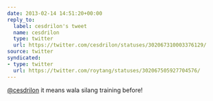 ```yaml
---
date: 2013-02-14 14:51:20+00:00
reply_to:
  label: cesdrilon's tweet
  name: cesdrilon
  type: twitter
  url: https://twitter.com/cesdrilon/statuses/302067310003376129/
source: twitter
syndicated:
- type: twitter
  url: https://twitter.com/roytang/statuses/302067505927704576/
---
```


[@cesdrilon](https://twitter.com/cesdrilon/) it means wala silang training before!